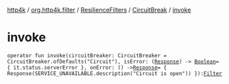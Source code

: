 [http4k](../../../index.md) / [org.http4k.filter](../../index.md) / [ResilienceFilters](../index.md) / [CircuitBreak](index.md) / [invoke](./invoke.md)

# invoke

`operator fun invoke(circuitBreaker: CircuitBreaker = CircuitBreaker.ofDefaults("Circuit"), isError: (`[`Response`](../../../org.http4k.core/-response/index.md)`) -> `[`Boolean`](https://kotlinlang.org/api/latest/jvm/stdlib/kotlin/-boolean/index.html)` = { it.status.serverError }, onError: () -> `[`Response`](../../../org.http4k.core/-response/index.md)` = { Response(SERVICE_UNAVAILABLE.description("Circuit is open")) }): `[`Filter`](../../../org.http4k.core/-filter/index.md)